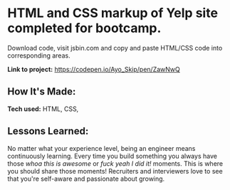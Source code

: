 


# HTML and CSS markup of Yelp site completed for bootcamp.
Download code, visit jsbin.com and copy and paste HTML/CSS code into corresponding areas.

**Link to project:** https://codepen.io/Ayo_Skip/pen/ZawNwQ

## How It's Made:

**Tech used:** HTML, CSS, 

## Lessons Learned:

No matter what your experience level, being an engineer means continuously learning. Every time you build something you always have those *whoa this is awesome* or *fuck yeah I did it!* moments. This is where you should share those moments! Recruiters and interviewers love to see that you're self-aware and passionate about growing.




